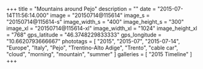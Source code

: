 +++
title = "Mountains around Pejo"
description = ""
date = "2015-07-14T11:56:14.000"
image = "20150714@115614"
image_s = "20150714@115614-s"
image_width_s = "400"
image_height_s = "300"
image_xl = "20150714@115614-xl"
image_width_xl = "1024"
image_height_xl = "768"
gps_latitude = "46.3748229833333"
gps_longitude = "10.6620793666667"
phototags = [ "2015", "2015-07", "2015-07-14", "Europe", "Italy", "Pejo", "Trentino-Alto Adige", "Trento", "cable car", "cloud", "morning", "mountain", "summer" ]
galleries = [ "2015 Timeline" ]
+++
